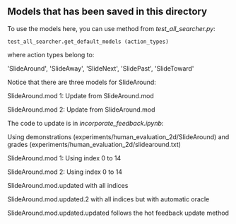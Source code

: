 ## Models that has been saved in this directory

To use the models here, you can use method from *test_all_searcher.py*:

```
test_all_searcher.get_default_models (action_types)
```

where action types belong to:

'SlideAround', 'SlideAway', 'SlideNext', 'SlidePast', 'SlideToward'

Notice that there are three models for SlideAround:

SlideAround.mod 1: Update from SlideAround.mod

SlideAround.mod 2: Update from SlideAround.mod 

The code to update is in *incorporate_feedback.ipynb*:

Using demonstrations (experiments/human_evaluation_2d/SlideAround) and grades (experiments/human_evaluation_2d/slidearound.txt)

SlideAround.mod 1: Using index 0 to 14

SlideAround.mod 2: Using index 0 to 14

SlideAround.mod.updated with all indices

SlideAround.mod.updated.2 with all indices but with automatic oracle

SlideAround.mod.updated.updated follows the hot feedback update method